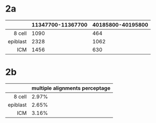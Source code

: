 # 2a

| | 11347700-11367700 | 40185800-40195800 |
|---:|:---|:---|
| 8 cell | 1090 | 464 |
| epiblast | 2328 | 1062 |
| ICM | 1456 | 630 |

# 2b

| | multiple alignments perceptage |
|---:|:---|
| 8 cell | 2.97% |
| epiblast | 2.65% |
| ICM | 3.16% |
